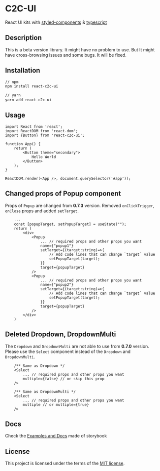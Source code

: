 # C2C-UI
React UI kits with [styled-components](https://styled-components.com/) & [typescript](https://www.typescriptlang.org/)

## Description
This is a beta version library. It might have no problem to use. But It might have cross-browsing issues and some bugs. It will be fixed.

## Installation
```sh
// npm
npm install react-c2c-ui

// yarn
yarn add react-c2c-ui
```

## Usage
```tsx
import React from 'react';
import ReactDOM from 'react-dom';
import {Button} from 'react-c2c-ui';

function App() {
    return (
        <Button theme="secondary">
            Hello World
        </Button>
    );
}

ReactDOM.render(<App />, document.querySelector('#app'));
```

## Changed props of Popup component
Props of `Popup` are changed from **0.7.3** version.
Removed `onClickTrigger`, `onClose` props and added `setTarget`.
```tsx
    ...
    const [popupTarget, setPopupTarget] = useState("");
    return (
        <div>
            <Popup 
                ... // required props and other props you want
                name={"popup1"}
                setTarget={(target:string)=>{
                    // Add code lines that can change `target` value
                    setPopupTarget(target);
                }}
                target={popupTarget}
            />
            <Popup 
                ... // required props and other props you want
                name={"popup2"}
                setTarget={(target:string)=>{
                    // Add code lines that can change `target` value
                    setPopupTarget(target);
                }}
                target={popupTarget}
            />
        </div>
    )
```

## Deleted Dropdown, DropdownMulti
The `Dropdown` and `DropdownMulti` are not able to use from **0.7.0** version.
Please use the `Select` component instead of the `Dropdown` and `DropdownMulti`.
```tsx
    /** Same as Dropdown */ 
    <Select 
        ... // required props and other props you want
        multiple={false} // or skip this prop
    />
    
    /** Same as DropdownMulti */ 
    <Select 
        ... // required props and other props you want
        multiple // or multiple={true}
    />
```

## Docs
Check the [Examples and Docs](https://c2c-ui.netlify.com/) made of storybook

## License
This project is licensed under the terms of the
[MIT license](https://github.com/cha-yh/C2C-UI/blob/master/LICENSE.md).
